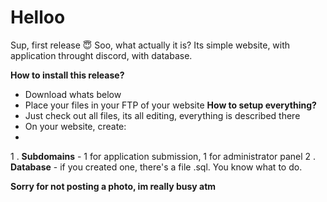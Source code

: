 # Helloo
Sup, first release :innocent:
Soo, what actually it is? 
Its simple website, with application throught discord, with database.

**How to install this release?**
  * Download whats below
  * Place your files in your FTP of your website
**How to setup everything?**
  * Just check out all files, its all editing, everything is described there
  * On your website, create:
  * 
  1 . **Subdomains** - 1 for application submission, 1 for administrator panel
  2 . **Database** -  if you created one, there's a file .sql. You know what to do.


**Sorry for not posting a photo, im really busy atm**
